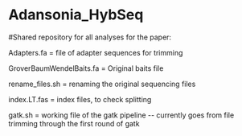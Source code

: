 # Adansonia_HybSeq
#Shared repository for all analyses for the paper:



Adapters.fa = file of adapter sequences for trimming

GroverBaumWendelBaits.fa = Original baits file

rename_files.sh = renaming the original sequencing files

index.LT.fas = index files, to check splitting

gatk.sh = working file of the gatk pipeline -- currently goes from file trimming through the first round of gatk
